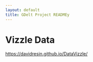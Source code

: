 ```yaml
---
layout: default
title: GDelt Project READMEy
---
```


# Vizzle Data
https://davidresin.github.io/DataVizzle/
